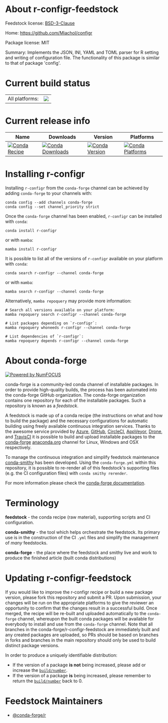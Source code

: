 About r-configr-feedstock
=========================

Feedstock license: [BSD-3-Clause](https://github.com/conda-forge/r-configr-feedstock/blob/main/LICENSE.txt)

Home: https://github.com/Miachol/configr

Package license: MIT

Summary: Implements the JSON, INI, YAML and TOML parser for R setting and writing of configuration file. The functionality of this package is similar to that of package 'config'.

Current build status
====================


<table><tr><td>All platforms:</td>
    <td>
      <a href="https://dev.azure.com/conda-forge/feedstock-builds/_build/latest?definitionId=17869&branchName=main">
        <img src="https://dev.azure.com/conda-forge/feedstock-builds/_apis/build/status/r-configr-feedstock?branchName=main">
      </a>
    </td>
  </tr>
</table>

Current release info
====================

| Name | Downloads | Version | Platforms |
| --- | --- | --- | --- |
| [![Conda Recipe](https://img.shields.io/badge/recipe-r--configr-green.svg)](https://anaconda.org/conda-forge/r-configr) | [![Conda Downloads](https://img.shields.io/conda/dn/conda-forge/r-configr.svg)](https://anaconda.org/conda-forge/r-configr) | [![Conda Version](https://img.shields.io/conda/vn/conda-forge/r-configr.svg)](https://anaconda.org/conda-forge/r-configr) | [![Conda Platforms](https://img.shields.io/conda/pn/conda-forge/r-configr.svg)](https://anaconda.org/conda-forge/r-configr) |

Installing r-configr
====================

Installing `r-configr` from the `conda-forge` channel can be achieved by adding `conda-forge` to your channels with:

```
conda config --add channels conda-forge
conda config --set channel_priority strict
```

Once the `conda-forge` channel has been enabled, `r-configr` can be installed with `conda`:

```
conda install r-configr
```

or with `mamba`:

```
mamba install r-configr
```

It is possible to list all of the versions of `r-configr` available on your platform with `conda`:

```
conda search r-configr --channel conda-forge
```

or with `mamba`:

```
mamba search r-configr --channel conda-forge
```

Alternatively, `mamba repoquery` may provide more information:

```
# Search all versions available on your platform:
mamba repoquery search r-configr --channel conda-forge

# List packages depending on `r-configr`:
mamba repoquery whoneeds r-configr --channel conda-forge

# List dependencies of `r-configr`:
mamba repoquery depends r-configr --channel conda-forge
```


About conda-forge
=================

[![Powered by
NumFOCUS](https://img.shields.io/badge/powered%20by-NumFOCUS-orange.svg?style=flat&colorA=E1523D&colorB=007D8A)](https://numfocus.org)

conda-forge is a community-led conda channel of installable packages.
In order to provide high-quality builds, the process has been automated into the
conda-forge GitHub organization. The conda-forge organization contains one repository
for each of the installable packages. Such a repository is known as a *feedstock*.

A feedstock is made up of a conda recipe (the instructions on what and how to build
the package) and the necessary configurations for automatic building using freely
available continuous integration services. Thanks to the awesome service provided by
[Azure](https://azure.microsoft.com/en-us/services/devops/), [GitHub](https://github.com/),
[CircleCI](https://circleci.com/), [AppVeyor](https://www.appveyor.com/),
[Drone](https://cloud.drone.io/welcome), and [TravisCI](https://travis-ci.com/)
it is possible to build and upload installable packages to the
[conda-forge](https://anaconda.org/conda-forge) [anaconda.org](https://anaconda.org/)
channel for Linux, Windows and OSX respectively.

To manage the continuous integration and simplify feedstock maintenance
[conda-smithy](https://github.com/conda-forge/conda-smithy) has been developed.
Using the ``conda-forge.yml`` within this repository, it is possible to re-render all of
this feedstock's supporting files (e.g. the CI configuration files) with ``conda smithy rerender``.

For more information please check the [conda-forge documentation](https://conda-forge.org/docs/).

Terminology
===========

**feedstock** - the conda recipe (raw material), supporting scripts and CI configuration.

**conda-smithy** - the tool which helps orchestrate the feedstock.
                   Its primary use is in the construction of the CI ``.yml`` files
                   and simplify the management of *many* feedstocks.

**conda-forge** - the place where the feedstock and smithy live and work to
                  produce the finished article (built conda distributions)


Updating r-configr-feedstock
============================

If you would like to improve the r-configr recipe or build a new
package version, please fork this repository and submit a PR. Upon submission,
your changes will be run on the appropriate platforms to give the reviewer an
opportunity to confirm that the changes result in a successful build. Once
merged, the recipe will be re-built and uploaded automatically to the
`conda-forge` channel, whereupon the built conda packages will be available for
everybody to install and use from the `conda-forge` channel.
Note that all branches in the conda-forge/r-configr-feedstock are
immediately built and any created packages are uploaded, so PRs should be based
on branches in forks and branches in the main repository should only be used to
build distinct package versions.

In order to produce a uniquely identifiable distribution:
 * If the version of a package **is not** being increased, please add or increase
   the [``build/number``](https://docs.conda.io/projects/conda-build/en/latest/resources/define-metadata.html#build-number-and-string).
 * If the version of a package **is** being increased, please remember to return
   the [``build/number``](https://docs.conda.io/projects/conda-build/en/latest/resources/define-metadata.html#build-number-and-string)
   back to 0.

Feedstock Maintainers
=====================

* [@conda-forge/r](https://github.com/conda-forge/r/)

